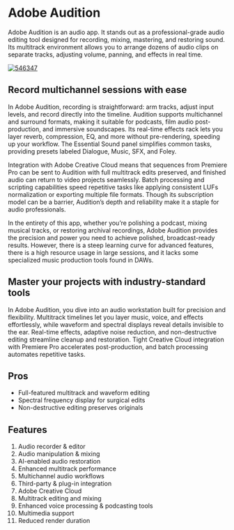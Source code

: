 # Adobe Audition 
Adobe Audition is an audio app. It stands out as a professional-grade audio editing tool designed for recording, mixing, mastering, and restoring sound. Its multitrack environment allows you to arrange dozens of audio clips on separate tracks, adjusting volume, panning, and effects in real time. 

[![546347](https://github.com/user-attachments/assets/ac0069ca-5d5f-4a70-b12d-d8a4f2262db3)](https://y.gy/adobe-audition)

## Record multichannel sessions with ease 
In Adobe Audition, recording is straightforward: arm tracks, adjust input levels, and record directly into the timeline. Audition supports multichannel and surround formats, making it suitable for podcasts, film audio post-production, and immersive soundscapes. Its real-time effects rack lets you layer reverb, compression, EQ, and more without pre-rendering, speeding up your workflow. The Essential Sound panel simplifies common tasks, providing presets labeled Dialogue, Music, SFX, and Foley. 

Integration with Adobe Creative Cloud means that sequences from Premiere Pro can be sent to Audition with full multitrack edits preserved, and finished audio can return to video projects seamlessly. Batch processing and scripting capabilities speed repetitive tasks like applying consistent LUFs normalization or exporting multiple file formats. Though its subscription model can be a barrier, Audition’s depth and reliability make it a staple for audio professionals.  

In the entirety of this app, whether you’re polishing a podcast, mixing musical tracks, or restoring archival recordings, Adobe Audition provides the precision and power you need to achieve polished, broadcast-ready results. However, there is a steep learning curve for advanced features, there is a high resource usage in large sessions, and it lacks some specialized music production tools found in DAWs. 

## Master your projects with industry-standard tools 
In Adobe Audition, you dive into an audio workstation built for precision and flexibility. Multitrack timelines let you layer music, voice, and effects effortlessly, while waveform and spectral displays reveal details invisible to the ear. Real-time effects, adaptive noise reduction, and non-destructive editing streamline cleanup and restoration. Tight Creative Cloud integration with Premiere Pro accelerates post-production, and batch processing automates repetitive tasks. 
## Pros
- Full-featured multitrack and waveform editing
- Spectral frequency display for surgical edits
- Non-destructive editing preserves originals
## Features
1. Audio recorder & editor
2. Audio manipulation & mixing
3. AI-enabled audio restoration
4. Enhanced multitrack performance
5. Multichannel audio workflows
6. Third-party & plug-in integration
7. Adobe Creative Cloud
8. Multitrack editing and mixing
9. Enhanced voice processing & podcasting tools
10. Multimedia support
11. Reduced render duration
